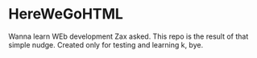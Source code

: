 # HereWeGoHTML
Wanna learn WEb development Zax asked. 
This repo is the result of that simple nudge.
Created only for testing and learning
k, bye.
